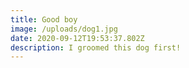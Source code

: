 ```yaml
---
title: Good boy
image: /uploads/dog1.jpg
date: 2020-09-12T19:53:37.802Z
description: I groomed this dog first!
---
```

